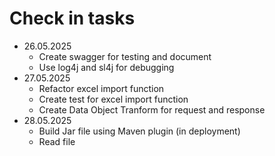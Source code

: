 # Check in tasks
- 26.05.2025
  - Create swagger for testing and document
  - Use log4j and sl4j for debugging
- 27.05.2025
  - Refactor excel import function
  - Create test for excel import function
  - Create Data Object Tranform for request and response
- 28.05.2025
    - Build Jar file using Maven plugin (in deployment)
    - Read file
